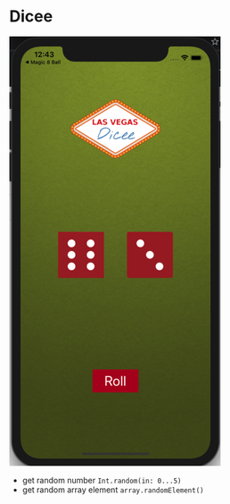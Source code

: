 # Dicee

![Dicee app](image.png?raw=true "Dicee App")

* get random number `Int.random(in: 0...5)`
* get random array element `array.randomElement()`
